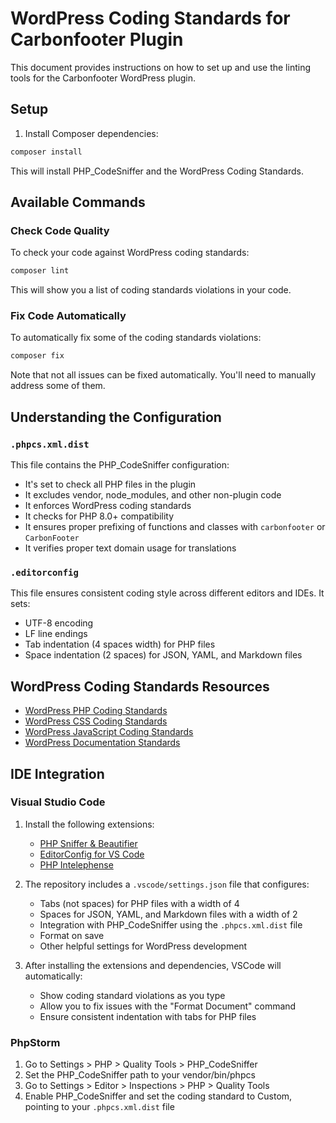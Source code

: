 # WordPress Coding Standards for Carbonfooter Plugin

This document provides instructions on how to set up and use the linting tools for the Carbonfooter WordPress plugin.

## Setup

1. Install Composer dependencies:

```bash
composer install
```

This will install PHP_CodeSniffer and the WordPress Coding Standards.

## Available Commands

### Check Code Quality

To check your code against WordPress coding standards:

```bash
composer lint
```

This will show you a list of coding standards violations in your code.

### Fix Code Automatically

To automatically fix some of the coding standards violations:

```bash
composer fix
```

Note that not all issues can be fixed automatically. You'll need to manually address some of them.

## Understanding the Configuration

### `.phpcs.xml.dist`

This file contains the PHP_CodeSniffer configuration:

- It's set to check all PHP files in the plugin
- It excludes vendor, node_modules, and other non-plugin code
- It enforces WordPress coding standards
- It checks for PHP 8.0+ compatibility
- It ensures proper prefixing of functions and classes with `carbonfooter` or `CarbonFooter`
- It verifies proper text domain usage for translations

### `.editorconfig`

This file ensures consistent coding style across different editors and IDEs. It sets:

- UTF-8 encoding
- LF line endings
- Tab indentation (4 spaces width) for PHP files
- Space indentation (2 spaces) for JSON, YAML, and Markdown files

## WordPress Coding Standards Resources

- [WordPress PHP Coding Standards](https://developer.wordpress.org/coding-standards/wordpress-coding-standards/php/)
- [WordPress CSS Coding Standards](https://developer.wordpress.org/coding-standards/wordpress-coding-standards/css/)
- [WordPress JavaScript Coding Standards](https://developer.wordpress.org/coding-standards/wordpress-coding-standards/javascript/)
- [WordPress Documentation Standards](https://developer.wordpress.org/coding-standards/inline-documentation-standards/php/)

## IDE Integration

### Visual Studio Code

1. Install the following extensions:

   - [PHP Sniffer & Beautifier](https://marketplace.visualstudio.com/items?itemName=ValeryanM.vscode-phpsab)
   - [EditorConfig for VS Code](https://marketplace.visualstudio.com/items?itemName=EditorConfig.EditorConfig)
   - [PHP Intelephense](https://marketplace.visualstudio.com/items?itemName=bmewburn.vscode-intelephense-client)

2. The repository includes a `.vscode/settings.json` file that configures:

   - Tabs (not spaces) for PHP files with a width of 4
   - Spaces for JSON, YAML, and Markdown files with a width of 2
   - Integration with PHP_CodeSniffer using the `.phpcs.xml.dist` file
   - Format on save
   - Other helpful settings for WordPress development

3. After installing the extensions and dependencies, VSCode will automatically:
   - Show coding standard violations as you type
   - Allow you to fix issues with the "Format Document" command
   - Ensure consistent indentation with tabs for PHP files

### PhpStorm

1. Go to Settings > PHP > Quality Tools > PHP_CodeSniffer
2. Set the PHP_CodeSniffer path to your vendor/bin/phpcs
3. Go to Settings > Editor > Inspections > PHP > Quality Tools
4. Enable PHP_CodeSniffer and set the coding standard to Custom, pointing to your `.phpcs.xml.dist` file

